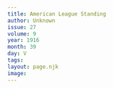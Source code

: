 ```yaml
---
title: American League Standing
author: Unknown
issue: 27
volume: 9
year: 1916
month: 39
day: V
tags:
layout: page.njk
image:
---
```





